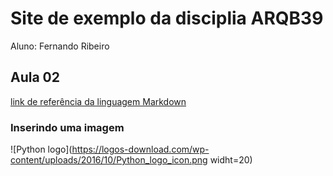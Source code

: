 # Site de exemplo da disciplia ARQB39

Aluno: Fernando Ribeiro

## Aula 02
[link de referência da linguagem Markdown](https://markdown.net.br/)

### Inserindo uma imagem

![Python logo](https://logos-download.com/wp-content/uploads/2016/10/Python_logo_icon.png widht=20)
